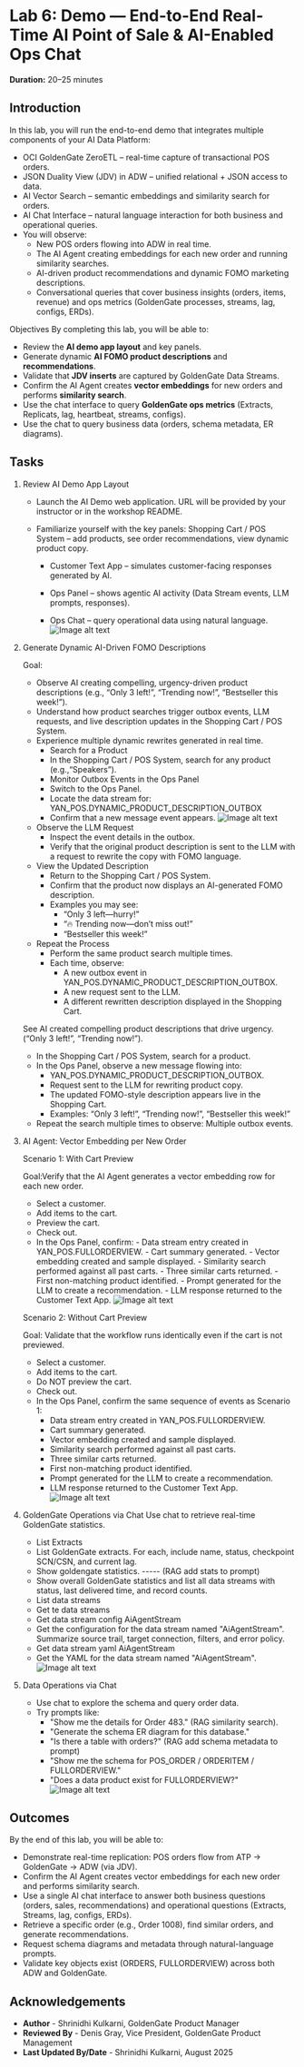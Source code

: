 # Lab 6: Demo — End-to-End Real-Time AI Point of Sale & AI-Enabled Ops Chat

**Duration:** 20–25 minutes

## Introduction
In this lab, you will run the end-to-end demo that integrates multiple components of your AI Data Platform:
 * OCI GoldenGate ZeroETL – real-time capture of transactional POS orders.
 * JSON Duality View (JDV) in ADW – unified relational + JSON access to data.
 * AI Vector Search – semantic embeddings and similarity search for orders.
 * AI Chat Interface – natural language interaction for both business and operational queries.
 * You will observe:
     - New POS orders flowing into ADW in real time.
     - The AI Agent creating embeddings for each new order and running similarity searches.
     - AI-driven product recommendations and dynamic FOMO marketing descriptions.
     - Conversational queries that cover business insights (orders, items, revenue) and ops metrics (GoldenGate processes, streams, lag, configs, ERDs).

Objectives
By completing this lab, you will be able to:
 * Review the **AI demo app layout** and key panels.
 * Generate dynamic **AI FOMO product descriptions** and **recommendations**.
 * Validate that **JDV inserts** are captured by GoldenGate Data Streams.
 * Confirm the AI Agent creates **vector embeddings** for new orders and performs **similarity search**.
 * Use the chat interface to query **GoldenGate ops metrics** (Extracts, Replicats, lag, heartbeat, streams, configs).
 * Use the chat to query business data (orders, schema metadata, ER diagrams).

## Tasks

 1.  Review AI Demo App Layout

      -  Launch the AI Demo web application.
             URL will be provided by your instructor or in the workshop README.
      - Familiarize yourself with the key panels:
         Shopping Cart / POS System – add products, see order recommendations, view dynamic product copy.
         
         - Customer Text App – simulates customer-facing responses generated by AI.
        
          - Ops Panel – shows agentic AI activity (Data Stream events, LLM prompts, responses).
         
         - Ops Chat – query operational data using natural language. 
         ![Image alt text](images/GGS_AI_App.png) 

2. Generate Dynamic AI-Driven FOMO Descriptions

     Goal: 
      - Observe AI creating compelling, urgency-driven product descriptions (e.g., “Only 3 left!”, “Trending now!”, “Bestseller this week!”).
      - Understand how product searches trigger outbox events, LLM requests, and live description updates in the Shopping Cart / POS System.
      - Experience multiple dynamic rewrites generated in real time. 
          - Search for a Product
          - In the Shopping Cart / POS System, search for any product (e.g.,“Speakers”).  
          - Monitor Outbox Events in the Ops Panel
          - Switch to the Ops Panel.
          - Locate the data stream for:
              YAN\_POS.DYNAMIC\_PRODUCT\_DESCRIPTION\_OUTBOX
          - Confirm that a new message event appears.
          ![Image alt text](images/GGS_AI_Search_Product.png)
     - Observe the LLM Request
          - Inspect the event details in the outbox.
          - Verify that the original product description is sent to the LLM with a request to rewrite the copy with FOMO language.
     - View the Updated Description
         - Return to the Shopping Cart / POS System.
         - Confirm that the product now displays an AI-generated FOMO description.
         - Examples you may see:
             - “Only 3 left—hurry!”
             - “🔥 Trending now—don’t miss out!”
             - “Bestseller this week!”
     - Repeat the Process
         - Perform the same product search multiple times.
         - Each time, observe:
             - A new outbox event in YAN\_POS.DYNAMIC\_PRODUCT\_DESCRIPTION\_OUTBOX.
             - A new request sent to the LLM.
             - A different rewritten description displayed in the Shopping Cart.
      
      See AI created compelling product descriptions that drive urgency.(“Only 3 left!”, “Trending now!”).
      - In the Shopping Cart / POS System, search for a product.
      - In the Ops Panel, observe a new message flowing into:
         - YAN_POS.DYNAMIC\_PRODUCT\_DESCRIPTION\_OUTBOX.
         - Request sent to the LLM for rewriting product copy.
         - The updated FOMO-style description appears live in the Shopping Cart.
         - Examples: “Only 3 left!”, “Trending now!”, “Bestseller this week!”
     - Repeat the search multiple times to observe: Multiple outbox events.

3.  AI Agent: Vector Embedding per New Order
      
      Scenario 1: With Cart Preview

      Goal:Verify that the AI Agent generates a vector embedding row for each new order.
     
      - Select a customer.
      - Add items to the cart.
      - Preview the cart.
      - Check out.
      - In the Ops Panel, confirm:
             - Data stream entry created in YAN\_POS.FULLORDERVIEW.
             - Cart summary generated.
             - Vector embedding created and sample displayed.
             - Similarity search performed against all past carts.
             - Three similar carts returned.
             - First non-matching product identified.
             - Prompt generated for the LLM to create a recommendation.
             - LLM response returned to the Customer Text App.
             ![Image alt text](images/AI_App_Checkout1.png)

     
      Scenario 2: Without Cart Preview
     
      Goal: Validate that the workflow runs identically even if the cart is not previewed.

      - Select a customer.
      - Add items to the cart.
      - Do NOT preview the cart.
      - Check out.
      - In the Ops Panel, confirm the same sequence of events as Scenario 1:
         - Data stream entry created in YAN\_POS.FULLORDERVIEW.
         - Cart summary generated.
         - Vector embedding created and sample displayed.
         - Similarity search performed against all past carts.
         - Three similar carts returned.
         - First non-matching product identified.
         - Prompt generated for the LLM to create a recommendation.
         - LLM response returned to the Customer Text App.
         ![Image alt text](images/AI_App_Checkout.png)

4.  GoldenGate Operations via Chat
      Use chat to retrieve real-time GoldenGate statistics.
     - List Extracts
     - List GoldenGate extracts. For each, include name, status, checkpoint SCN/CSN, and current lag.
     - Show goldengate statistics. ----- (RAG add stats to prompt)
     - Show overall GoldenGate statistics and list all data streams with status, last delivered time, and record counts.
     - List data streams
     - Get te data streams
     - Get data stream config AiAgentStream
     - Get the configuration for the data stream named "AiAgentStream". Summarize source trail, target connection, filters, and error policy.
     - Get data stream yaml AiAgentStream
     - Get the YAML for the data stream named "AiAgentStream".
     ![Image alt text](images/AI_App_GGS.png)


5. Data Operations via Chat
     - Use chat to explore the schema and query order data.
     - Try prompts like:
         - "Show me the details for Order 483." (RAG similarity search).
         - "Generate the schema ER diagram for this database."
         - "Is there a table with orders?" (RAG add schema metadata to prompt)
         - "Show me the schema for POS_ORDER / ORDERITEM / FULLORDERVIEW."
         - "Does a data product exist for FULLORDERVIEW?"
     ![Image alt text](images/AI_App_ER.png)

## Outcomes
  By the end of this lab, you will be able to:
  * Demonstrate real-time replication: POS orders flow from ATP → GoldenGate → ADW (via JDV).
  * Confirm the AI Agent creates vector embeddings for each new order and performs similarity search.
  * Use a single AI chat interface to answer both business questions (orders, sales, recommendations) and operational questions (Extracts, Streams, lag, configs, ERDs). 
  * Retrieve a specific order (e.g., Order 1008), find similar orders, and generate recommendations.
  * Request schema diagrams and metadata through natural-language prompts.
  * Validate key objects exist (ORDERS, FULLORDERVIEW) across both ADW and GoldenGate.


## Acknowledgements
* **Author** - Shrinidhi Kulkarni, GoldenGate Product Manager
* **Reviewed By**  - Denis Gray,  Vice President, GoldenGate Product Management
* **Last Updated By/Date** - Shrinidhi Kulkarni, August 2025